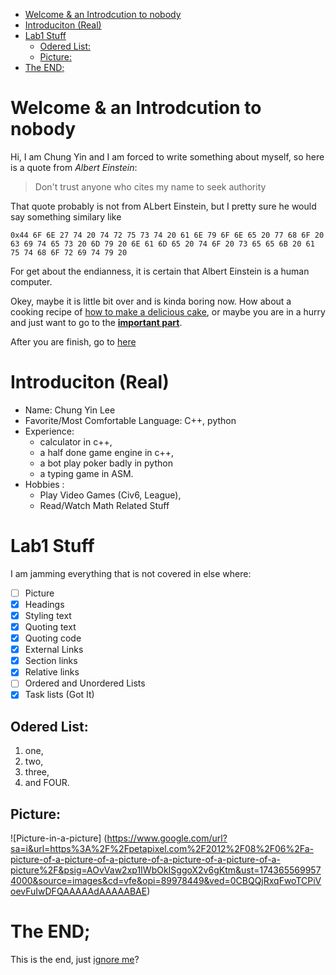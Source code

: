 - [Welcome \& an Introdcution to nobody](#welcome--an-introdcution-to-nobody)
- [Introduciton (Real)](#introduciton-real)
- [Lab1 Stuff](#lab1-stuff)
  - [Odered List:](#odered-list)
  - [Picture:](#picture)
- [The END;](#the-end)

# Welcome & an Introdcution to nobody

Hi, I am Chung Yin and I am forced to write something about myself, so here is a quote from *Albert Einstein*:

> Don't trust anyone who cites my name to seek authority 

That quote probably is not from ALbert Einstein, but I pretty sure he would say something similary like

```0x44 6F 6E 27 74 20 74 72 75 73 74 20 61 6E 79 6F 6E 65 20 77 68 6F 20 63 69 74 65 73 20 6D 79 20 6E 61 6D 65 20 74 6F 20 73 65 65 6B 20 61 75 74 68 6F 72 69 74 79 20```

For get about the endianness, it is certain that Albert Einstein is a human computer.

Okey, maybe it is little bit over and is kinda boring now. How about a cooking recipe of [how to make a delicious cake](https://www.youtube.com/watch?v=xvFZjo5PgG0), or maybe you are in a hurry and just want to go to the [**important part**]([#the-end](https://www.youtube.com/watch?v=xvFZjo5PgG0)).

After you are finish, go to [here](words.md)

# Introduciton (Real)

- Name:  Chung Yin Lee
- Favorite/Most Comfortable Language: C++, python
- Experience: 
  - calculator in c++,
  - a half done game engine in c++, 
  - a bot play poker badly in python
  - a typing game in ASM. 
- Hobbies : 
  - Play Video Games (Civ6, League),
  - Read/Watch Math Related Stuff

# Lab1 Stuff
I am jamming everything that is not covered in else where:
- [ ] Picture
- [x] Headings
- [x] Styling text
- [x] Quoting text
- [x] Quoting code
- [x] External Links 
- [x] Section links 
- [x] Relative links 
- [ ] Ordered and Unordered Lists
- [x] Task lists (Got It)

## Odered List:
1. one,
2. two,
3. three,
4. and FOUR.

## Picture:
![Picture-in-a-picture] (https://www.google.com/url?sa=i&url=https%3A%2F%2Fpetapixel.com%2F2012%2F08%2F06%2Fa-picture-of-a-picture-of-a-picture-of-a-picture-of-a-picture-of-a-picture%2F&psig=AOvVaw2xp1IWbOkISggoX2v6gKtm&ust=1743655699574000&source=images&cd=vfe&opi=89978449&ved=0CBQQjRxqFwoTCPiVoevFuIwDFQAAAAAdAAAAABAE)

# The END;

This is the end, just [ignore me](.gitignore)?
